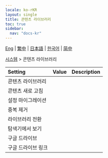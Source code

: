 ```yaml
---
locale: ko-rKR
layout: single
title: 콘텐츠 라이브러리
toc: true
sidebar:
  nav: "docs-kr"
---
```

[Eng](/dancexr/menu/2025.4/system2/library) | [繁中](/tw/dancexr/menu/2025.4/system2/library) | [日本語](/jp/dancexr/menu/2025.4/system2/library) | [한국어](/kr/dancexr/menu/2025.4/system2/library) | [简中](/zh/dancexr/menu/2025.4/system2/library)

[시스템](../menu#시스템) > 콘텐츠 라이브러리



| Setting | Value | Description |
| :--- | --- | :--- |
| 콘텐츠 라이브러리 || 
| 콘텐츠 새로 고침 || 
| 설정 마이그레이션 || 
| 중복 제거 || 
| 라이브러리 전환 || 
| 탐색기에서 보기 || 
| 구글 드라이브 || 
| 구글 드라이브 링크 || 
